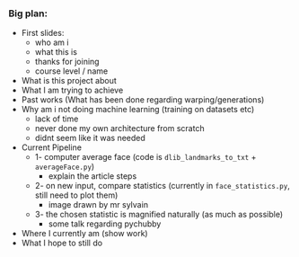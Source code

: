 ### Big plan:

- First slides: 
  - who am i
  - what this is
  - thanks for joining
  - course level / name
- What is this project about
- What I am trying to achieve
- Past works (What has been done regarding warping/generations)
- Why am i not doing machine learning (training on datasets etc)
  - lack of time
  - never done my own architecture from scratch
  - didnt seem like it was needed
- Current Pipeline
  - 1- computer average face (code is `dlib_landmarks_to_txt` + `averageFace.py`)
    - explain the article steps
  - 2- on new input, compare statistics (currently in `face_statistics.py`, still need to plot them)
    - image drawn by mr sylvain 
  - 3- the chosen statistic is magnified naturally (as much as possible)
    - some talk regarding pychubby
- Where I currently am (show work)
- What I hope to still do